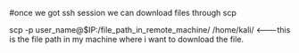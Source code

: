 #once we got ssh session we can download files through scp

<this is exceuted in our machine to get the files from remote machine>
scp -p user_name@$IP:/file_path_in_remote_machine/ /home/kali/  <---this is the file path in my machine where i want to download the file.
